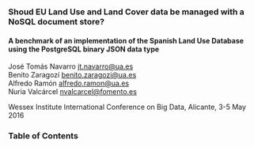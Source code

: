 ### Shoud EU Land Use and Land Cover data be managed with a NoSQL document store?
#### A benchmark of an implementation of the Spanish Land Use Database using the PostgreSQL binary JSON data type
  
José Tomás Navarro <i class="fa fa-envelope"></i>jt.navarro@ua.es  
Benito Zaragozí <i class="fa fa-envelope"></i>benito.zaragozi@ua.es  
Alfredo Ramón <i class="fa fa-envelope"></i>alfredo.ramon@ua.es  
Nuria Valcárcel <i class="fa fa-envelope"></i>nvalcarcel@fomento.es  

Wessex Institute International Conference on Big Data, Alicante, 3-5 May 2016



### Table of Contents

